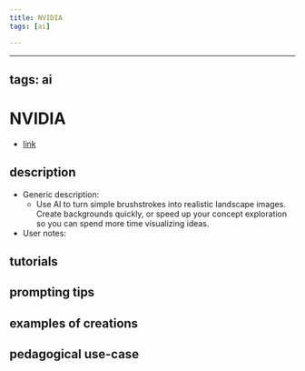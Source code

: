```yaml
---
title: NVIDIA
tags: [ai]

---
```


---
tags: ai 
---


# NVIDIA


* [link](https://www.nvidia.com/en-us/studio/canvas/)

## description
* Generic description: 
    * Use AI to turn simple brushstrokes into realistic landscape images. Create backgrounds quickly, or speed up your concept exploration so you can spend more time visualizing ideas.
* User notes:

## tutorials

## prompting tips

## examples of creations 

## pedagogical use-case 